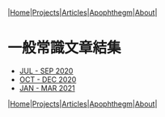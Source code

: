 |[Home](/README.md)|[Projects](/projects.md)|[Articles](/articles.md)|[Apophthegm](/apophthegm.md)|[About](/about.md)|

# 一般常識文章結集

- [JUL - SEP 2020](/cs-2020-jul-sep.md)  
- [OCT - DEC 2020](/cs-2020-oct-dec.md)
- [JAN - MAR 2021](/cs-2021-jan-mar.md)

|[Home](/README.md)|[Projects](/projects.md)|[Articles](/articles.md)|[Apophthegm](/apophthegm.md)|[About](/about.md)|
